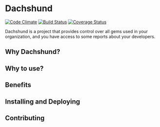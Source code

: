 # Dachshund

[![Code Climate](https://codeclimate.com/github/hugohenley/gem-blocker/badges/gpa.svg)](https://codeclimate.com/github/hugohenley/gem-blocker)
[![Build Status](https://travis-ci.org/hugohenley/gem-blocker.svg?branch=master)](https://travis-ci.org/hugohenley/gem-blocker)
[![Coverage Status](https://coveralls.io/repos/hugohenley/gem-blocker/badge.svg?branch=master&service=github)](https://coveralls.io/github/hugohenley/gem-blocker?branch=master)

Dachshund is a project that provides control over all gems used in your organization, and you have access to some reports
about your developers.

## Why Dachshund?

## Why to use?

## Benefits

## Installing and Deploying

## Contributing
